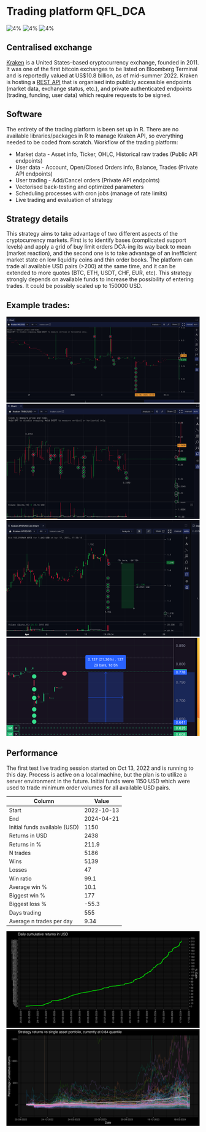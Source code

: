 # Trading platform QFL_DCA

![4%](https://progress-bar.dev/4/?scale=500)
![4%](https://progress-bar.dev/420/?scale=500&title=funds&width=120&color=babaca&suffix=$)
![4%](https://progress-bar.dev/4/?scale=500)

## Centralised exchange
[Kraken](https://www.kraken.com) is a United States–based cryptocurrency exchange, founded in 2011. It was one of the first bitcoin exchanges to be listed on Bloomberg Terminal and is reportedly valued at US$10.8 billion, as of mid-summer 2022.
Kraken is hosting a [REST API](https://docs.kraken.com/rest/) that is organised into publicly accessible endpoints (market data, exchange status, etc.), and private authenticated endpoints (trading, funding, user data) which require requests to be signed.

## Software
The entirety of the trading platform is been set up in R. There are no available libraries/packages in R to manage Kraken API, so everything needed to be coded from scratch.
Workflow of the trading platform:
- Market data - Asset info, Ticker, OHLC, Historical raw trades (Public API endpoints)
- User data - Account, Open/Closed Orders info, Balance, Trades (Private API endpoints)
- User trading - Add/Cancel orders (Private API endpoints)
- Vectorised back-testing and optimized parameters
- Scheduling processes with cron jobs (manage of rate limits)
- Live trading and evaluation of strategy

## Strategy details
This strategy aims to take advantage of two different aspects of the cryptocurrency markets. First is to identify bases (complicated support levels) and apply a grid of buy limit orders DCA-ing its way back to mean (market reaction), and the second one is to take advantage of an inefficient market state on low liquidity
coins and thin order books.
The platform can trade all available USD pairs (>200) at the same time, and it can be extended to more quotes (BTC, ETH, USDT, CHF, EUR, etc).
This strategy strongly depends on available funds to increase the possibility of entering trades. It could be possibly scaled up to 150000 USD.

## Example trades:
![Alt text](/Images/2.png?raw=true)
![Alt text](/Images/3.png?raw=true)
![Alt text](/Images/4.png?raw=true)
![Alt text](/Images/5.png?raw=true)

## Performance
The first test live trading session started on Oct 13, 2022 and is running to this day. Process is active on a local machine, but the plan is to utilize a server environment in the future. Initial funds were 1150 USD which were used to trade minimum order volumes for all available USD pairs.

| Column      | Value |
| ----------- | ----------- |
|Start|2022-10-13|
|End|2024-04-21|
|Initial funds available (USD)|1150|
|Returns in USD|2438|
|Returns in %|211.9|
|N trades|5186|
|Wins|5139|
|Losses|47|
|Win ratio|99.1|
|Average win %|10.1|
|Biggest win %|177|
|Biggest loss %|-55.3|
|Days trading|555|
|Average n trades per day|9.34|


![Alt text](/Images/dce.png?raw=true)
![Alt text](/Images/alpha.png?raw=true)